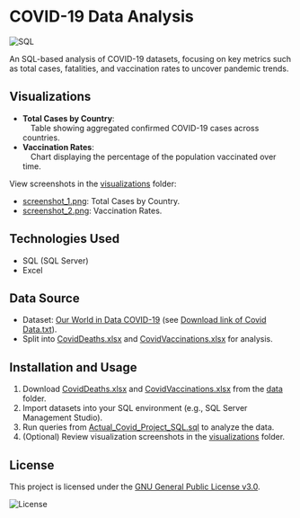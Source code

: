 # COVID-19 Data Analysis

![SQL](https://img.shields.io/badge/SQL-Server-blue)

An SQL-based analysis of COVID-19 datasets, focusing on key metrics such as total cases, fatalities, and vaccination rates to uncover pandemic trends.

## Visualizations
- **Total Cases by Country**:\
  &emsp;Table showing aggregated confirmed COVID-19 cases across countries.
- **Vaccination Rates**:\
  &emsp;Chart displaying the percentage of the population vaccinated over time.

View screenshots in the [visualizations](visualizations/) folder:
- [screenshot_1.png](visualizations/screenshot_1.png): Total Cases by Country.
- [screenshot_2.png](visualizations/screenshot_2.png): Vaccination Rates.

## Technologies Used
- SQL (SQL Server)
- Excel

## Data Source
- Dataset: [Our World in Data COVID-19](https://covid.ourworldindata.org/data/owid-covid-data.xlsx) (see [Download link of Covid Data.txt](data/Download%20link%20of%20Covid%20Data.txt)).
- Split into [CovidDeaths.xlsx](https://github.com/SvalentinoB/PortProjects/blob/main/projects/covid19-data-analysis/data/CovidDeaths.xls) and [CovidVaccinations.xlsx](https://github.com/SvalentinoB/PortProjects/blob/main/projects/covid19-data-analysis/data/CovidVaccinations.xls) for analysis.

## Installation and Usage
1. Download [CovidDeaths.xlsx](https://github.com/SvalentinoB/PortProjects/blob/main/projects/covid19-data-analysis/data/CovidDeaths.xls) and [CovidVaccinations.xlsx](https://github.com/SvalentinoB/PortProjects/blob/main/projects/covid19-data-analysis/data/CovidVaccinations.xls) from the [data](data/) folder.
2. Import datasets into your SQL environment (e.g., SQL Server Management Studio).
3. Run queries from [Actual_Covid_Project_SQL.sql](https://github.com/SvalentinoB/PortProjects/blob/main/projects/covid19-data-analysis/database_file/Actual_Covid_Project_SQL.sql) to analyze the data.
4. (Optional) Review visualization screenshots in the [visualizations](https://github.com/SvalentinoB/PortProjects/tree/main/projects/covid19-data-analysis/visualizations) folder.

## License
This project is licensed under the [GNU General Public License v3.0](https://github.com/SvalentinoB/PortProjects/blob/main/LICENSE).

![License](https://img.shields.io/badge/License-GNU%20GPL%20v3.0-008000?style=flat&logo=gnu)

